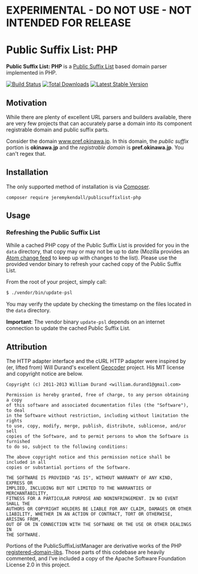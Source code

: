 # EXPERIMENTAL - DO NOT USE - NOT INTENDED FOR RELEASE

# Public Suffix List: PHP

**Public Suffix List: PHP** is a [Public Suffix List](http://publicsuffix.org/) based
domain parser implemented in PHP.

[![Build Status](https://travis-ci.org/jeremykendall/publicsuffixlist-php.png?branch=master)](https://travis-ci.org/jeremykendall/publicsuffixlist-php)
[![Total Downloads](https://poser.pugx.org/jeremykendall/publicsuffixlist-php/downloads.png)](https://packagist.org/packages/jeremykendall/publicsuffixlist-php)
[![Latest Stable Version](https://poser.pugx.org/jeremykendall/publicsuffixlist-php/v/stable.png)](https://packagist.org/packages/jeremykendall/publicsuffixlist-php)

## Motivation

While there are plenty of excellent URL parsers and builders available, there
are very few projects that can accurately parse a domain into its component
registrable domain and public suffix parts.

Consider the domain www.pref.okinawa.jp.  In this domain, the
*public suffix* portion is **okinawa.jp** and the *registrable domain* is
**pref.okinawa.jp**. You can't regex that.

## Installation

The only supported method of installation is via [Composer](http://getcomposer.org).

```
composer require jeremykendall/publicsuffixlist-php
```

## Usage

### Refreshing the Public Suffix List

While a cached PHP copy of the Public Suffix List is provided for you in the
`data` directory, that copy may or may not be up to date (Mozilla provides an
[Atom change feed](http://hg.mozilla.org/mozilla-central/atom-log/default/netwerk/dns/effective_tld_names.dat)
to keep up with changes to the list). Please use the provided vendor binary to
refresh your cached copy of the Public Suffix List.

From the root of your project, simply call:

``` bash
$ ./vendor/bin/update-psl
```

You may verify the update by checking the timestamp on the files located in the
`data` directory.

**Important**: The vendor binary `update-psl` depends on an internet connection to
update the cached Public Suffix List.

## Attribution

The HTTP adapter interface and the cURL HTTP adapter were inspired by (er,
lifted from) Will Durand's excellent
[Geocoder](https://github.com/willdurand/Geocoder) project.  His MIT license and
copyright notice are below.

```
Copyright (c) 2011-2013 William Durand <william.durand1@gmail.com>

Permission is hereby granted, free of charge, to any person obtaining a copy
of this software and associated documentation files (the "Software"), to deal
in the Software without restriction, including without limitation the rights
to use, copy, modify, merge, publish, distribute, sublicense, and/or sell
copies of the Software, and to permit persons to whom the Software is furnished
to do so, subject to the following conditions:

The above copyright notice and this permission notice shall be included in all
copies or substantial portions of the Software.

THE SOFTWARE IS PROVIDED "AS IS", WITHOUT WARRANTY OF ANY KIND, EXPRESS OR
IMPLIED, INCLUDING BUT NOT LIMITED TO THE WARRANTIES OF MERCHANTABILITY,
FITNESS FOR A PARTICULAR PURPOSE AND NONINFRINGEMENT. IN NO EVENT SHALL THE
AUTHORS OR COPYRIGHT HOLDERS BE LIABLE FOR ANY CLAIM, DAMAGES OR OTHER
LIABILITY, WHETHER IN AN ACTION OF CONTRACT, TORT OR OTHERWISE, ARISING FROM,
OUT OF OR IN CONNECTION WITH THE SOFTWARE OR THE USE OR OTHER DEALINGS IN
THE SOFTWARE.
```

Portions of the PublicSuffixListManager are derivative works of the PHP
[registered-domain-libs](https://github.com/usrflo/registered-domain-libs).
Those parts of this codebase are heavily commented, and I've included a copy of
the Apache Software Foundation License 2.0 in this project.
